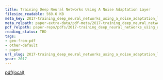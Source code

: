 ```yaml
---
title: Training Deep Neural Networks Using A Noise Adaptation Layer
filesize_readable: 560.6 KB
meta_key: 2017-training_deep_neural_networks_using_a_noise_adaptation_layer
meta_relpath: paper-extra-data/pdf-meta/2017-training_deep_neural_networks_using_a_noise_adaptation_layer.yaml
pdf_relpath: paper-repo/pdfs/2017-training_deep_neural_networks_using_a_noise_adaptation_layer.pdf
reading_status: TBD
tags:
- gen-from-pdf
- other-default
- paper
url_slug: 2017-training_deep_neural_networks_using_a_noise_adaptation_layer
year: 2017
---
```


[pdf(local)](../../paper-repo/pdfs/2017-training_deep_neural_networks_using_a_noise_adaptation_layer.pdf)
